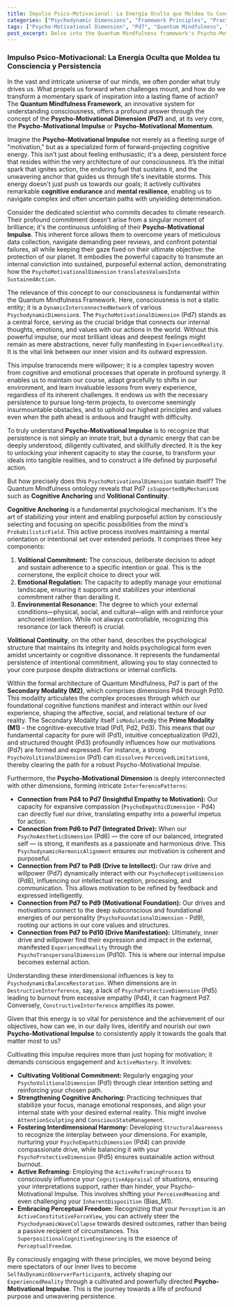 ```yaml
---
title: Impulso Psico-Motivacional: La Energía Oculta que Moldea tu Consciencia y Persistencia
categories: ["Psychodynamic Dimensions", "Framework Principles", "Practices"]
tags: ["Psycho-Motivational Dimension", "Pd7", "Quantum Mindfulness", "Motivation", "Persistence", "Cognitive Anchoring", "Volitional Continuity", "Consciousness", "Self-mastery", "Personal Growth", "Psychodynamic Dimensions"]
post_excerpt: Delve into the Quantum Mindfulness framework's Psycho-Motivational Dimension (Pd7), exploring how this "forward-projecting cognitive energy" transcends simple motivation. This article unpacks the mechanisms of Cognitive Anchoring and Volitional Continuity, revealing how conscious engagement with our psychodynamic architecture empowers sustained action and the manifestation of our deepest intentions into reality.
---
```


### Impulso Psico-Motivacional: La Energía Oculta que Moldea tu Consciencia y Persistencia

In the vast and intricate universe of our minds, we often ponder what truly drives us. What propels us forward when challenges mount, and how do we transform a momentary spark of inspiration into a lasting flame of action? The **Quantum Mindfulness Framework**, an innovative system for understanding consciousness, offers a profound answer through the concept of the **Psycho-Motivational Dimension (Pd7)** and, at its very core, the **Psycho-Motivational Impulse** or **Psycho-Motivational Momentum**.

Imagine the **Psycho-Motivational Impulse** not merely as a fleeting surge of "motivation," but as a specialized form of forward-projecting cognitive energy. This isn't just about feeling enthusiastic; it's a deep, persistent force that resides within the very architecture of our consciousness. It’s the initial spark that ignites action, the enduring fuel that sustains it, and the unwavering anchor that guides us through life's inevitable storms. This energy doesn't just push us towards our goals; it actively cultivates remarkable **cognitive endurance** and **mental resilience**, enabling us to navigate complex and often uncertain paths with unyielding determination.

Consider the dedicated scientist who commits decades to climate research. Their profound commitment doesn't arise from a singular moment of brilliance; it's the continuous unfolding of their **Psycho-Motivational Impulse**. This inherent force allows them to overcome years of meticulous data collection, navigate demanding peer reviews, and confront potential failures, all while keeping their gaze fixed on their ultimate objective: the protection of our planet. It embodies the powerful capacity to transmute an internal conviction into sustained, purposeful external action, demonstrating how the `PsychoMotivationalDimension` `translatesValuesInto` `SustainedAction`.

The relevance of this concept to our consciousness is fundamental within the Quantum Mindfulness Framework. Here, consciousness is not a static entity; it is a `DynamicInterconnectedNetwork` of various `PsychodynamicDimension`s. The `PsychoMotivationalDimension` (Pd7) stands as a central force, serving as the crucial bridge that connects our internal thoughts, emotions, and values with our actions in the world. Without this powerful impulse, our most brilliant ideas and deepest feelings might remain as mere abstractions, never fully manifesting in `ExperiencedReality`. It is the vital link between our inner vision and its outward expression.

This impulse transcends mere willpower; it is a complex tapestry woven from cognitive and emotional processes that operate in profound synergy. It enables us to maintain our course, adapt gracefully to shifts in our environment, and learn invaluable lessons from every experience, regardless of its inherent challenges. It endows us with the necessary persistence to pursue long-term projects, to overcome seemingly insurmountable obstacles, and to uphold our highest principles and values even when the path ahead is arduous and fraught with difficulty.

To truly understand **Psycho-Motivational Impulse** is to recognize that persistence is not simply an innate trait, but a dynamic energy that can be deeply understood, diligently cultivated, and skillfully directed. It is the key to unlocking your inherent capacity to stay the course, to transform your ideals into tangible realities, and to construct a life defined by purposeful action.

But how precisely does this `PsychoMotivationalDimension` sustain itself? The Quantum Mindfulness ontology reveals that Pd7 `isSupportedByMechanism`s such as **Cognitive Anchoring** and **Volitional Continuity**.

**Cognitive Anchoring** is a fundamental psychological mechanism. It's the art of stabilizing your intent and enabling purposeful action by consciously selecting and focusing on specific possibilities from the mind's `ProbabilisticField`. This active process involves maintaining a mental orientation or intentional set over extended periods. It comprises three key components:
1.  **Volitional Commitment:** The conscious, deliberate decision to adopt and sustain adherence to a specific intention or goal. This is the cornerstone, the explicit choice to direct your will.
2.  **Emotional Regulation:** The capacity to adeptly manage your emotional landscape, ensuring it supports and stabilizes your intentional commitment rather than derailing it.
3.  **Environmental Resonance:** The degree to which your external conditions—physical, social, and cultural—align with and reinforce your anchored intention. While not always controllable, recognizing this resonance (or lack thereof) is crucial.

**Volitional Continuity**, on the other hand, describes the psychological structure that maintains its integrity and holds psychological form even amidst uncertainty or cognitive dissonance. It represents the fundamental persistence of intentional commitment, allowing you to stay connected to your core purpose despite distractions or internal conflicts.

Within the formal architecture of Quantum Mindfulness, Pd7 is part of the **Secondary Modality (M2)**, which comprises dimensions Pd4 through Pd10. This modality articulates the complex processes through which our foundational cognitive functions manifest and interact within our lived experience, shaping the affective, social, and relational texture of our reality. The Secondary Modality itself `isModulatedBy` the **Prime Modality (M1)** – the cognitive-executive triad (Pd1, Pd2, Pd3). This means that our fundamental capacity for pure will (Pd1), intuitive conceptualization (Pd2), and structured thought (Pd3) profoundly influences how our motivations (Pd7) are formed and expressed. For instance, a strong `PsychoVolitionalDimension` (Pd1) can `dissolves` `PerceivedLimitation`s, thereby clearing the path for a robust Psycho-Motivational Impulse.

Furthermore, the **Psycho-Motivational Dimension** is deeply interconnected with other dimensions, forming intricate `InterferencePatterns`:
*   **Connection from Pd4 to Pd7 (Insightful Empathy to Motivation):** Our capacity for expansive compassion (`PsychoEmpathicDimension` - Pd4) can directly fuel our drive, translating empathy into a powerful impetus for action.
*   **Connection from Pd6 to Pd7 (Integrated Drive):** When our `PsychoAestheticDimension` (Pd6) — the core of our balanced, integrated self — is strong, it manifests as a passionate and harmonious drive. This `PsychodynamicHarmonicAlignment` ensures our motivation is coherent and purposeful.
*   **Connection from Pd7 to Pd8 (Drive to Intellect):** Our raw drive and willpower (Pd7) dynamically interact with our `PsychoReceptiveDimension` (Pd8), influencing our intellectual reception, processing, and communication. This allows motivation to be refined by feedback and expressed intelligently.
*   **Connection from Pd7 to Pd9 (Motivational Foundation):** Our drives and motivations connect to the deep subconscious and foundational energies of our personality (`PsychoFoundationalDimension` - Pd9), rooting our actions in our core values and structures.
*   **Connection from Pd7 to Pd10 (Drive Manifestation):** Ultimately, inner drive and willpower find their expression and impact in the external, manifested `ExperiencedReality` through the `PsychoTranspersonalDimension` (Pd10). This is where our internal impulse becomes external action.

Understanding these interdimensional influences is key to `PsychodynamicBalanceRestoration`. When dimensions are in `DestructiveInterference`, say, a lack of `PsychoProtectiveDimension` (Pd5) leading to burnout from excessive empathy (Pd4), it can fragment Pd7. Conversely, `ConstructiveInterference` amplifies its power.

Given that this energy is so vital for persistence and the achievement of our objectives, how can we, in our daily lives, identify and nourish our own **Psycho-Motivational Impulse** to consistently apply it towards the goals that matter most to us?

Cultivating this impulse requires more than just hoping for motivation; it demands conscious engagement and `ActiveMastery`. It involves:
*   **Cultivating Volitional Commitment:** Regularly engaging your `PsychoVolitionalDimension` (Pd1) through clear intention setting and reinforcing your chosen path.
*   **Strengthening Cognitive Anchoring:** Practicing techniques that stabilize your focus, manage emotional responses, and align your internal state with your desired external reality. This might involve `AttentionSculpting` and `ConsciousStateManagement`.
*   **Fostering Interdimensional Harmony:** Developing `StructuralAwareness` to recognize the interplay between your dimensions. For example, nurturing your `PsychoEmpathicDimension` (Pd4) can provide compassionate drive, while balancing it with your `PsychoProtectiveDimension` (Pd5) ensures sustainable action without burnout.
*   **Active Reframing:** Employing the `ActiveReframingProcess` to consciously influence your `CognitiveAppraisal` of situations, ensuring your interpretations support, rather than hinder, your Psycho-Motivational Impulse. This involves shifting your `PerceivedMeaning` and even challenging your `InherentDisposition` (Bias_M1).
*   **Embracing Perceptual Freedom:** Recognizing that your `Perception` is an `ActiveConstitutiveForceView`, you can actively steer the `PsychodynamicWaveCollapse` towards desired outcomes, rather than being a passive recipient of circumstances. This `SuperpositionalCognitiveEngineering` is the essence of `PerceptualFreedom`.

By consciously engaging with these principles, we move beyond being mere spectators of our inner lives to become `SelfAsDynamicObserverParticipant`s, actively shaping our `ExperiencedReality` through a cultivated and powerfully directed **Psycho-Motivational Impulse**. This is the journey towards a life of profound purpose and unwavering persistence.